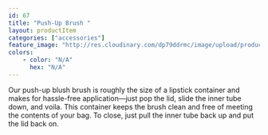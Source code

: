 ```yaml
---
id: 67
title: "Push-Up Brush "
layout: productItem
categories: ["accessories"]
feature_image: "http://res.cloudinary.com/dp79ddrmc/image/upload/products/pushUpBrush.jpg"
colors:
    - color: "N/A"
      hex: "N/A"
---
```

Our push-up blush brush is roughly the size of a lipstick container and makes for hassle-free application—just pop the lid, slide the inner tube down, and voila. This container keeps the brush clean and free of meeting the contents of your bag. To close, just pull the inner tube back up and put the lid back on.
